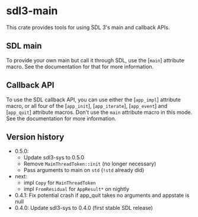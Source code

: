 # sdl3-main

This crate provides tools for using SDL 3's main and callback APIs.

## SDL main

To provide your own main but call it through SDL, use the [`main`] attribute macro.
See the documentation for that for more information.

## Callback API

To use the SDL callback API, you can use either the [`app_impl`] attribute macro,
or all four of the [`app_init`], [`app_iterate`], [`app_event`] and [`app_quit`]
attribute macros. Don't use the `main` attribute macro in this mode.
See the documentation for more information.

## Version history

- 0.5.0:
  - Update sdl3-sys to 0.5.0
  - Remove `MainThreadToken::init` (no longer necessary)
  - Pass arguments to main on `std` (`!std` already did)
- next:
  - impl `Copy` for `MainThreadToken`
  - impl `FromResidual` for `AppResult*` on nightly
- 0.4.1: Fix potential crash if app_quit takes no arguments and appstate is null
- 0.4.0: Update sdl3-sys to 0.4.0 (first stable SDL release)
